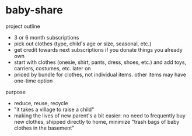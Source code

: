 # baby-share

project outline

- 3 or 6 month subscriptions
- pick out clothes (type, child's age or size, seasonal, etc.)
- get credit towards next subscriptions if you donate things you already own
- start with clothes (onesie, shirt, pants, dress, shoes, etc.) and add toys, carriers, costumes, etc. later on
- priced by bundle for clothes, not individual items. other items may have one-time option


purpose

- reduce, reuse, recycle
- "it takes a village to raise a child"
- making the lives of new parent's a bit easier: no need to frequently buy new clothes, shipped directly to home, minimize "trash bags of baby clothes in the basement" 

